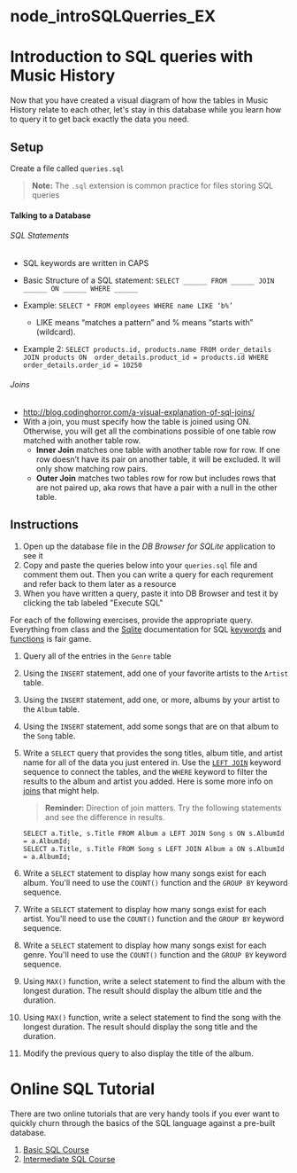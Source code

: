 # node_introSQLQuerries_EX
# Introduction to SQL queries with Music History
Now that you have created a visual diagram of how the tables in Music History relate to each other, let's stay in this database while you learn how to query it to get back exactly the data you need.

## Setup

Create a file called `queries.sql`

> **Note:** The `.sql` extension is common practice for files storing SQL queries

#### Talking to a Database

###### SQL Statements
 * SQL keywords are written in CAPS
 * Basic Structure of a SQL statement:
  `SELECT ______
  FROM ______
  JOIN ______ ON ______
  WHERE ______`

* Example:  `SELECT * FROM employees WHERE name LIKE ‘b%’`
   * LIKE means “matches a pattern” and % means “starts with” (wildcard).

* Example 2: `SELECT products.id, products.name FROM order_details JOIN products ON  order_details.product_id = products.id WHERE order_details.order_id = 10250`

###### Joins
* http://blog.codinghorror.com/a-visual-explanation-of-sql-joins/
* With a join, you must specify how the table is joined using ON. Otherwise, you will get all the combinations possible of one table row matched with another table row.
  * **Inner Join** matches one table with another table row for row. If one row doesn’t have its pair on another table, it will be excluded. It will only show matching row pairs.
  * **Outer Join** matches two tables row for row but includes rows that are not paired up, aka rows that have a pair with a null in the other table.

## Instructions

1. Open up the database file in the *DB Browser for SQLite* application to see it
1. Copy and paste the queries below into your `queries.sql` file and comment them out. Then you can write a query for each requrement and refer back to them later as a resource
1. When you have written a query, paste it into DB Browser and test it by clicking the tab labeled "Execute SQL"

For each of the following exercises, provide the appropriate query. Everything from class and the [Sqlite](http://www.sqlite.org/) documentation for SQL [keywords](https://www.sqlite.org/lang.html) and [functions](https://www.sqlite.org/lang_corefunc.html) is fair game.

1. Query all of the entries in the `Genre` table
1. Using the `INSERT` statement, add one of your favorite artists to the `Artist` table.
1. Using the `INSERT` statement, add one, or more, albums by your artist to the `Album` table.
1. Using the `INSERT` statement, add some songs that are on that album to the `Song` table.
1. Write a `SELECT` query that provides the song titles, album title, and artist name for all of the data you just entered in. Use the [`LEFT JOIN`](https://www.tutorialspoint.com/sql/sql-using-joins.htm) keyword sequence to connect the tables, and the `WHERE` keyword to filter the results to the album and artist you added. Here is some more info on [joins](http://www.dofactory.com/sql/join) that might help.
    > **Reminder:** Direction of join matters. Try the following statements and see the difference in results.

    ```
    SELECT a.Title, s.Title FROM Album a LEFT JOIN Song s ON s.AlbumId = a.AlbumId;
    SELECT a.Title, s.Title FROM Song s LEFT JOIN Album a ON s.AlbumId = a.AlbumId;
    ```
1. Write a `SELECT` statement to display how many songs exist for each album. You'll need to use the `COUNT()` function and the `GROUP BY` keyword sequence.
1. Write a `SELECT` statement to display how many songs exist for each artist. You'll need to use the `COUNT()` function and the `GROUP BY` keyword sequence.
1. Write a `SELECT` statement to display how many songs exist for each genre. You'll need to use the `COUNT()` function and the `GROUP BY` keyword sequence.
1. Using `MAX()` function, write a select statement to find the album with the longest duration. The result should display the album title and the duration.
1. Using `MAX()` function, write a select statement to find the song with the longest duration. The result should display the song title and the duration.
1. Modify the previous query to also display the title of the album.

# Online SQL Tutorial

There are two online tutorials that are very handy tools if you ever want to quickly churn through the basics of the SQL language against a pre-built database.

1. [Basic SQL Course](http://www.sqlcourse.com/intro.html)
2. [Intermediate SQL Course](http://www.sqlcourse2.com/intro2.html)
